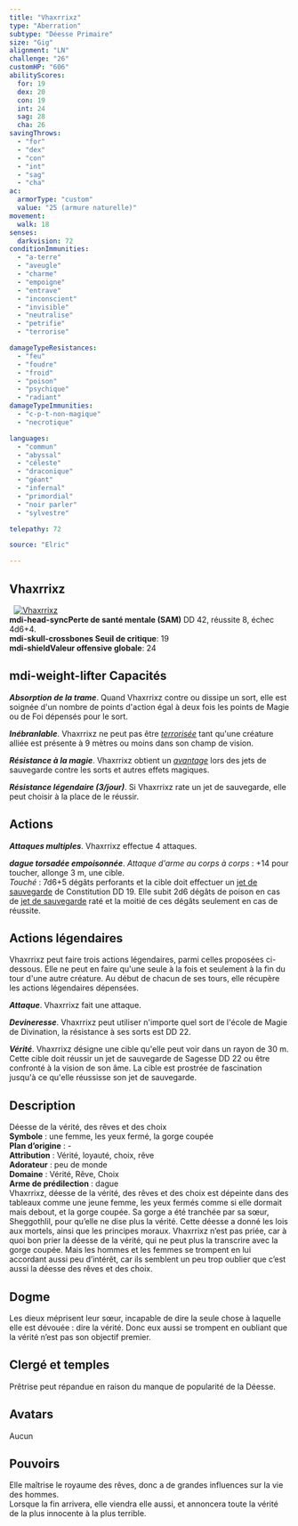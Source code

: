 ```yaml
---
title: "Vhaxrrixz"
type: "Aberration"
subtype: "Déesse Primaire"
size: "Gig"
alignment: "LN"
challenge: "26"
customHP: "606"
abilityScores:
  for: 19
  dex: 20
  con: 19
  int: 24
  sag: 28
  cha: 26
savingThrows:
  - "for"
  - "dex"
  - "con"
  - "int"
  - "sag"
  - "cha"
ac:
  armorType: "custom"
  value: "25 (armure naturelle)"
movement:
  walk: 18
senses:
  darkvision: 72
conditionImmunities:
  - "a-terre"
  - "aveugle"
  - "charme"
  - "empoigne"
  - "entrave"
  - "inconscient"
  - "invisible"
  - "neutralise"
  - "petrifie"
  - "terrorise"

damageTypeResistances:
  - "feu"
  - "foudre"
  - "froid"
  - "poison"
  - "psychique"
  - "radiant"
damageTypeImmunities:
  - "c-p-t-non-magique"
  - "necrotique"

languages:
  - "commun"
  - "abyssal"
  - "céleste"
  - "draconique"
  - "géant"
  - "infernal"
  - "primordial"
  - "noir parler"
  - "sylvestre"

telepathy: 72

source: "Elric"        

---
```

## Vhaxrrixz
&nbsp;
[![Vhaxrrixz](https://www.douaratil.fr/illustrations/aberration/vhaxrrixzm.png)](https://www.douaratil.fr/illustrations/aberration/vhaxrrixz.jpg)   
**<v-icon>mdi-head-sync</v-icon>Perte de santé mentale (SAM)** DD 42, réussite 8, échec 4d6+4.  
**<v-icon>mdi-skull-crossbones</v-icon> Seuil de critique**: 19             
**<v-icon>mdi-shield</v-icon>Valeur offensive globale**: 24       
## <v-icon>mdi-weight-lifter</v-icon> Capacités
_**Absorption de la trame**_. Quand Vhaxrrixz contre ou dissipe un sort, elle est soignée d'un nombre de points d'action égal à deux fois les points de Magie ou de Foi dépensés pour le sort.  

_**Inébranlable**_. Vhaxrrixz ne peut pas être [_terrorisée_](/gerer-la-sante-du-personnage/#terrorise) tant qu'une créature alliée est présente à 9 mètres ou moins dans son champ de vision.  

_**Résistance à la magie**_. Vhaxrrixz obtient un [_avantage_](/utiliser-les-caracteristiques/#avantage-et-desavantage) lors des jets de sauvegarde contre les sorts et autres effets magiques.  

_**Résistance légendaire (3/jour)**_. Si Vhaxrrixz rate un jet de sauvegarde, elle peut choisir à la place de le réussir.

## Actions
_**Attaques multiples**_. Vhaxrrixz effectue 4 attaques.  

_**dague torsadée empoisonnée**_. _Attaque d'arme au corps à corps_ : +14 pour toucher, allonge 3 m, une cible.  
_Touché_ : 7d6+5 dégâts perforants et la cible doit effectuer un [jet de sauvegarde](/utiliser-les-caracteristiques/#jets-de-sauvegarde) de Constitution DD 19. Elle subit 2d6 dégâts de poison en cas de [jet de sauvegarde](/utiliser-les-caracteristiques/#jets-de-sauvegarde) raté et la moitié de ces dégâts seulement en cas de réussite.


## Actions légendaires
Vhaxrrixz peut faire trois actions légendaires, parmi celles proposées ci-dessous. Elle ne peut en faire qu'une seule à la fois et seulement à la fin du tour d'une autre créature. Au début de chacun de ses tours, elle récupère les actions légendaires dépensées.

_**Attaque**_. Vhaxrrixz fait une attaque.

_**Devineresse**_. Vhaxrrixz peut utiliser n'importe quel sort de l'école de Magie de Divination, la résistance à ses sorts est DD 22.

_**Vérité**_. Vhaxrrixz désigne une cible qu'elle peut voir dans un rayon de 30 m. Cette cible doit réussir un jet de sauvegarde de Sagesse DD 22 ou être confronté à la vision de son âme. La cible est prostrée de fascination jusqu'à ce qu'elle réussisse son jet de sauvegarde.

## Description  
Déesse de la vérité, des rêves et des choix  
**Symbole** : une femme, les yeux fermé, la gorge coupée  
**Plan d’origine** : -  
**Attribution** : Vérité, loyauté, choix, rêve  
**Adorateur** : peu de monde  
**Domaine** : Vérité, Rêve, Choix  
**Arme de prédilection** : dague  
Vhaxrrixz, déesse de la vérité, des rêves et des choix est dépeinte dans des tableaux comme une jeune femme, les yeux fermés comme si elle dormait mais debout, et la gorge coupée. Sa gorge a été tranchée par sa sœur, Sheggothlil, pour qu’elle ne dise plus la vérité. Cette déesse a donné les lois aux mortels, ainsi que les principes moraux. Vhaxrrixz n’est pas priée, car à quoi bon prier la déesse de la vérité, qui ne peut plus la transcrire avec la gorge coupée. Mais les hommes et les femmes se trompent en lui accordant aussi peu d’intérêt, car ils semblent un peu trop oublier que c’est aussi la déesse des rêves et des choix.  


## Dogme  
Les dieux méprisent leur sœur, incapable de dire la seule chose à laquelle elle est dévouée : dire la vérité. Donc eux aussi se trompent en oubliant que la vérité n’est pas son objectif premier.   

## Clergé et temples  
Prêtrise peut répandue en raison du manque de popularité de la Déesse.  

## Avatars  
Aucun  

## Pouvoirs  
Elle maîtrise le royaume des rêves, donc a de grandes influences sur la vie des hommes.  
Lorsque la fin arrivera, elle viendra elle aussi, et annoncera toute la vérité de la plus innocente à la plus terrible.  
